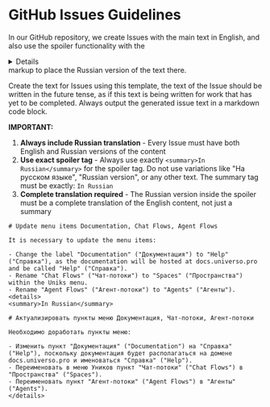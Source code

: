 # GitHub Issues Guidelines

In our GitHub repository, we create Issues with the main text in English, and also use the spoiler functionality with the <details></details> markup to place the Russian version of the text there.

Create the text for Issues using this template, the text of the Issue should be written in the future tense, as if this text is being written for work that has yet to be completed. Always output the generated issue text in a markdown code block.

**IMPORTANT:** 
1. **Always include Russian translation** - Every Issue must have both English and Russian versions of the content
2. **Use exact spoiler tag** - Always use exactly `<summary>In Russian</summary>` for the spoiler tag. Do not use variations like "На русском языке", "Russian version", or any other text. The summary tag must be exactly: `In Russian`
3. **Complete translation required** - The Russian version inside the spoiler must be a complete translation of the English content, not just a summary

```
# Update menu items Documentation, Chat Flows, Agent Flows

It is necessary to update the menu items:

- Change the label "Documentation" ("Документация") to "Help" ("Справка"), as the documentation will be hosted at docs.universo.pro and be called "Help" ("Справка").
- Rename "Chat Flows" ("Чат‑потоки") to "Spaces" ("Пространства") within the Uniks menu.
- Rename "Agent Flows" ("Агент‑потоки") to "Agents" ("Агенты").
<details>
<summary>In Russian</summary>

# Актуализировать пункты меню Документация, Чат‑потоки, Агент‑потоки

Необходимо доработать пункты меню:

- Изменить пункт "Документация" ("Documentation") на "Справка" ("Help"), поскольку документация будет располагаться на домене docs.universo.pro и именоваться "Справка" ("Help").
- Переименовать в меню Уников пункт "Чат‑потоки" ("Chat Flows") в "Пространства" ("Spaces").
- Переименовать пункт "Агент‑потоки" ("Agent Flows") в "Агенты" ("Agents").
</details>
```
